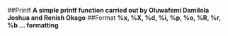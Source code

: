 ##Printf
****A simple printf function carried out by Oluwafemi Damilola Joshua and Renish Okago****
##Format
****%x, %X, %d, %i, %p, %o, %R, %r, %b ... formatting****
